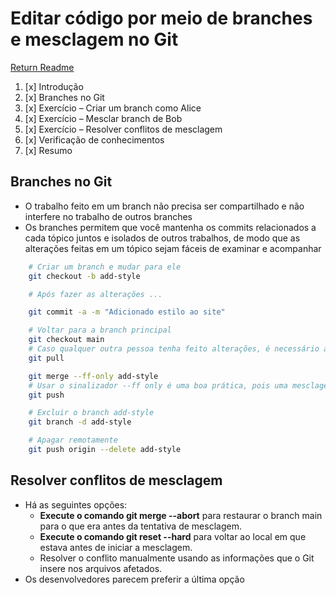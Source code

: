 # Editar código por meio de branches e mesclagem no Git

[Return Readme](../README.md)

1. [x] Introdução
2. [x] Branches no Git
3. [x] Exercício – Criar um branch como Alice
4. [x] Exercício – Mesclar branch de Bob
5. [x] Exercício – Resolver conflitos de mesclagem
6. [x] Verificação de conhecimentos
7. [x] Resumo

## Branches no Git

- O trabalho feito em um branch não precisa ser compartilhado e não interfere no trabalho de outros branches
- Os branches permitem que você mantenha os commits relacionados a cada tópico juntos e isolados de outros trabalhos, de modo que as alterações feitas em um tópico sejam fáceis de examinar e acompanhar

```bash
    # Criar um branch e mudar para ele
    git checkout -b add-style

    # Após fazer as alterações ...

    git commit -a -m "Adicionado estilo ao site"

    # Voltar para a branch principal
    git checkout main
    # Caso qualquer outra pessoa tenha feito alterações, é necessário atualizar a branch principal
    git pull

    git merge --ff-only add-style
    # Usar o sinalizador --ff only é uma boa prática, pois uma mesclagem --ff-only falhará se main tiver sido alterado.
    git push

    # Excluir o branch add-style
    git branch -d add-style

    # Apagar remotamente
    git push origin --delete add-style
```

## Resolver conflitos de mesclagem

- Há as seguintes opções:
  - **Execute o comando git merge --abort** para restaurar o branch main para o que era antes da tentativa de mesclagem.
  - **Execute o comando git reset --hard** para voltar ao local em que estava antes de iniciar a mesclagem.
  - Resolver o conflito manualmente usando as informações que o Git insere nos arquivos afetados.
- Os desenvolvedores parecem preferir a última opção
